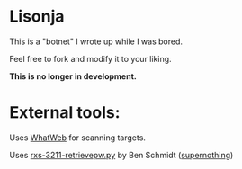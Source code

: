 # Lisonja

This is a "botnet" I wrote up while I was bored.

Feel free to fork and modify it to your liking.

**This is no longer in development.**

# External tools:

Uses [WhatWeb](https://github.com/urbanadventurer/WhatWeb "WhatWeb") for scanning targets.

Uses [rxs-3211-retrievepw.py](https://spareclockcycles.org/downloads/code/rxs-3211-retrievepw.py "rxs-3211-retrievepw.py") by Ben Schmidt ([supernothing](https://twitter.com/_supernothing "supernothing"))
